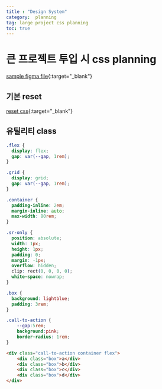 ```yaml
---
title : "Design System"
category:  planning
tag: large project css planning
toc: true
---
```

# 큰 프로젝트 투입 시 css planning #

[sample figma file](https://www.frontendmentor.io/challenges/space-tourism-multipage-website-gRWj1URZ3){:target="_blank"}


## 기본 reset ##
[reset css](https://piccalil.li/blog/a-modern-css-reset){:target="_blank"}

## 유틸리티 class ## 

```css
.flex {
  display: flex;
  gap: var(--gap, 1rem);
}

.grid {
  display: grid;
  gap: var(--gap, 1rem);
}

.container {
  padding-inline: 2em;
  margin-inline: auto;
  max-width: 80rem;
}

.sr-only {
  position: absolute;
  width: 1px;
  height: 1px;
  padding: 0;
  margin: -1px;
  overflow: hidden;
  clip: rect(0, 0, 0, 0);
  white-space: nowrap;
}

.box {
  background: lightblue;
  padding: 3rem;
}

.call-to-action {
    --gap:5rem;
    background:pink;
    border-radius: 1rem;
}

```

```html
<div class="call-to-action container flex">
    <div class="box">a</div>
    <div class="box">b</div>
    <div class="box">c</div>
    <div class="box">d</div>
</div>
```